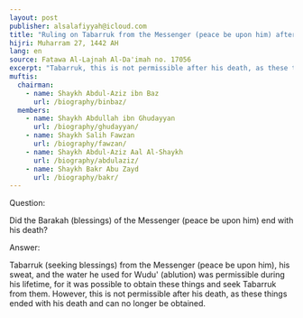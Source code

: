 ```yaml
---
layout: post
publisher: alsalafiyyah@icloud.com
title: "Ruling on Tabarruk from the Messenger (peace be upon him) after his death"
hijri: Muharram 27, 1442 AH
lang: en
source: Fatawa Al-Lajnah Al-Da'imah no. 17056
excerpt: "Tabarruk, this is not permissible after his death, as these things ended with his death and can no longer be obtained."
muftis:
  chairman: 
    - name: Shaykh Abdul-Aziz ibn Baz
      url: /biography/binbaz/
  members: 
    - name: Shaykh Abdullah ibn Ghudayyan
      url: /biography/ghudayyan/
    - name: Shaykh Salih Fawzan
      url: /biography/fawzan/
    - name: Shaykh Abdul-Aziz Aal Al-Shaykh
      url: /biography/abdulaziz/
    - name: Shaykh Bakr Abu Zayd
      url: /biography/bakr/
---
```



Question:

Did the Barakah (blessings) of the Messenger (peace be upon him) end with his death? 
 
Answer:

Tabarruk (seeking blessings) from the Messenger (peace be upon him), his sweat, and the water he used for Wudu' (ablution) was permissible during his lifetime, for it was possible to obtain these things and seek Tabarruk from them. However, this is not permissible after his death, as these things ended with his death and can no longer be obtained.
